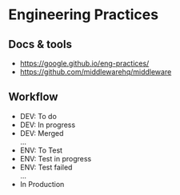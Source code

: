 # Engineering Practices

## Docs & tools

-   <https://google.github.io/eng-practices/>
-   <https://github.com/middlewarehq/middleware>

## Workflow

-   DEV: To do
-   DEV: In progress
-   DEV: Merged  
    ...
-   ENV: To Test
-   ENV: Test in progress
-   ENV: Test failed  
    ...
-   In Production
